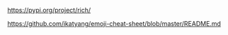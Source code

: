https://pypi.org/project/rich/

https://github.com/ikatyang/emoji-cheat-sheet/blob/master/README.md
